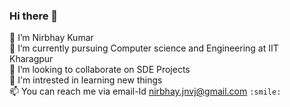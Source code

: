 ### Hi there 👋

🔭 I’m Nirbhay Kumar<br>
🌱 I’m currently pursuing Computer science and Engineering at IIT Kharagpur<br>
👯 I’m looking to collaborate on SDE Projects<br>
💞️ I'm intrested in learning new things<br>
📫 You can reach me via email-Id nirbhay.jnvj@gmail.com
`:smile:`

